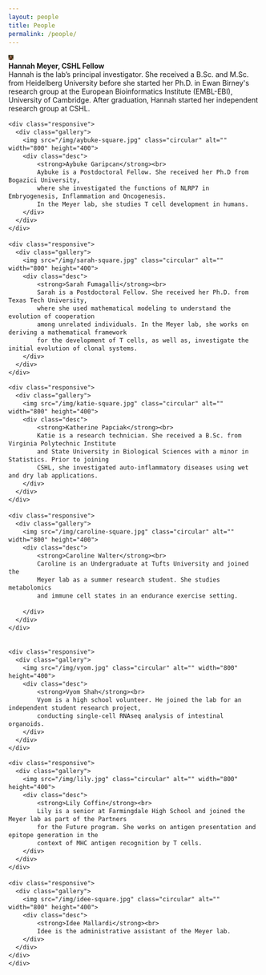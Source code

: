 ```yaml
---
layout: people
title: People
permalink: /people/
---
```


<div class="row">
    <div class="col-lg-2"></div>
    <div class="col-lg-10">
    <div class="responsive">
      <div class="gallery">
        <img src="/img/hannah-square.jpg" class="circular" alt="" height="10">
        <div class="desc">
            <strong>Hannah Meyer, CSHL Fellow</strong><br>
            Hannah is the lab’s principal investigator.
            She received a B.Sc. and M.Sc. from Heidelberg University before she started her Ph.D.
            in Ewan Birney's research group at the European Bioinformatics Institute (EMBL-EBI),
            University of Cambridge. After graduation, Hannah started her independent research
            group at CSHL.
        </div>
      </div>
    </div>

    <div class="responsive">
      <div class="gallery">
        <img src="/img/aybuke-square.jpg" class="circular" alt="" width="800" height="400">
        <div class="desc">
            <strong>Aybuke Garipcan</strong><br>
            Aybuke is a Postdoctoral Fellow. She received her Ph.D from Bogazici University,
            where she investigated the functions of NLRP7 in Embryogenesis, Inflammation and Oncogenesis.
            In the Meyer lab, she studies T cell development in humans.
        </div>
      </div>
    </div>

    <div class="responsive">
      <div class="gallery">
        <img src="/img/sarah-square.jpg" class="circular" alt="" width="800" height="400">
        <div class="desc">
            <strong>Sarah Fumagalli</strong><br>
            Sarah is a Postdoctoral Fellow. She received her Ph.D. from Texas Tech University,
            where she used mathematical modeling to understand the evolution of cooperation
            among unrelated individuals. In the Meyer lab, she works on deriving a mathematical framework
            for the development of T cells, as well as, investigate the initial evolution of clonal systems.
        </div>
      </div>
    </div>
</div>

<div class="row">
    <div class="col-lg-2"></div>
    <div class="col-lg-10">

    <div class="responsive">
      <div class="gallery">
        <img src="/img/katie-square.jpg" class="circular" alt="" width="800" height="400">
        <div class="desc">
            <strong>Katherine Papciak</strong><br>
            Katie is a research technician. She received a B.Sc. from Virginia Polytechnic Institute
            and State University in Biological Sciences with a minor in Statistics. Prior to joining
            CSHL, she investigated auto-inflammatory diseases using wet and dry lab applications.
        </div>
      </div>
    </div>

    <div class="responsive">
      <div class="gallery">
        <img src="/img/caroline-square.jpg" class="circular" alt="" width="800" height="400">
        <div class="desc">
            <strong>Caroline Walter</strong><br>
            Caroline is an Undergraduate at Tufts University and joined the
            Meyer lab as a summer research student. She studies metabolomics
            and immune cell states in an endurance exercise setting.

        </div>
      </div>
    </div>


    <div class="responsive">
      <div class="gallery">
        <img src="/img/vyom.jpg" class="circular" alt="" width="800" height="400">
        <div class="desc">
            <strong>Vyom Shah</strong><br>
            Vyom is a high school volunteer. He joined the lab for an independent student research project,
            conducting single-cell RNAseq analysis of intestinal organoids.
        </div>
      </div>
    </div>
</div>

<div class="row">
    <div class="col-lg-2"></div>
    <div class="col-lg-10">

    <div class="responsive">
      <div class="gallery">
        <img src="/img/lily.jpg" class="circular" alt="" width="800" height="400">
        <div class="desc">
            <strong>Lily Coffin</strong><br>
            Lily is a senior at Farmingdale High School and joined the Meyer lab as part of the Partners
            for the Future program. She works on antigen presentation and epitope generation in the
            context of MHC antigen recognition by T cells.
        </div>
      </div>
    </div>

    <div class="responsive">
      <div class="gallery">
        <img src="/img/idee-square.jpg" class="circular" alt="" width="800" height="400">
        <div class="desc">
            <strong>Idee Mallardi</strong><br>
            Idee is the administrative assistant of the Meyer lab.
        </div>
      </div>
    </div>
    </div>
</div>
